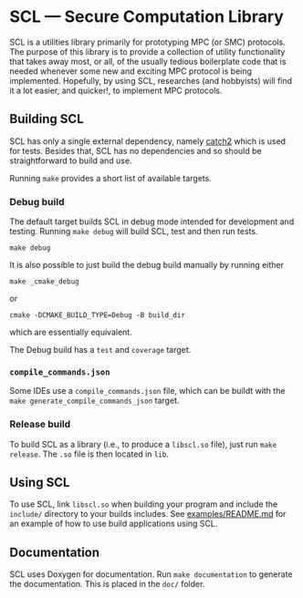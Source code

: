 # SCL — Secure Computation Library

SCL is a utilities library primarily for prototyping MPC (or SMC) protocols.
The purpose of this library is to provide a collection of utility functionality
that takes away most, or all, of the usually tedious boilerplate code that is
needed whenever some new and exciting MPC protocol is being
implemented. Hopefully, by using SCL, researches (and hobbyists) will find it a
lot easier, and quicker!, to implement MPC protocols.

## Building SCL

SCL has only a single external dependency, namely
[catch2](https://github.com/catchorg/Catch2/tree/v2.x) which is used for
tests. Besides that, SCL has no dependencies and so should be straightforward to
build and use.

Running `make` provides a short list of available targets.

### Debug build

The default target builds SCL in debug mode intended for development and
testing. Running `make debug` will build SCL, test and then run tests.

```
make debug
```

It is also possible to just build the debug build manually by running either

```
make _cmake_debug
```

or

```
cmake -DCMAKE_BUILD_TYPE=Debug -B build_dir
```

which are essentially equivalent.

The Debug build has a `test` and `coverage` target.

### `compile_commands.json`

Some IDEs use a `compile_commands.json` file, which can be buildt with the `make
generate_compile_commands_json` target.

### Release build

To build SCL as a library (i.e., to produce a `libscl.so` file), just run `make
release`. The `.so` file is then located in `lib`.

## Using SCL

To use SCL, link `libscl.so` when building your program and include the
`include/` directory to your builds includes. See
[examples/README.md](https://github.com/anderspkd/secure-computation-library/tree/cleanup/examples/README.md)
for an example of how to use build applications using SCL.

## Documentation

SCL uses Doxygen for documentation. Run `make documentation` to generate the
documentation. This is placed in the `doc/` folder.
